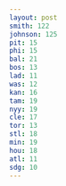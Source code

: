 ```yaml
---
layout: post
smith: 122
johnson: 125
pit: 15
phi: 15
bal: 21
bos: 13
lad: 11
was: 12
kan: 16
tam: 19
nyy: 19
cle: 17
tor: 13
stl: 18
min: 19
hou: 18
atl: 11
sdg: 10
---
```

